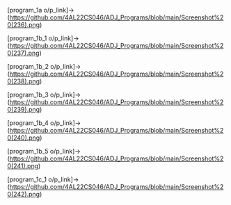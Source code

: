 [program_1a o/p_link]-> (https://github.com/4AL22CS046/ADJ_Programs/blob/main/Screenshot%20(236).png)

[program_1b_1 o/p_link]->(https://github.com/4AL22CS046/ADJ_Programs/blob/main/Screenshot%20(237).png)

[program_1b_2 o/p_link]->(https://github.com/4AL22CS046/ADJ_Programs/blob/main/Screenshot%20(238).png)

[program_1b_3 o/p_link]->(https://github.com/4AL22CS046/ADJ_Programs/blob/main/Screenshot%20(239).png)

[program_1b_4 o/p_link]->(https://github.com/4AL22CS046/ADJ_Programs/blob/main/Screenshot%20(240).png)

[program_1b_5 o/p_link]->(https://github.com/4AL22CS046/ADJ_Programs/blob/main/Screenshot%20(241).png)

[program_1c_1 o/p_link]->(https://github.com/4AL22CS046/ADJ_Programs/blob/main/Screenshot%20(242).png)
